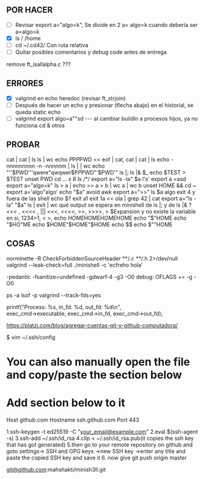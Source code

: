 
## POR HACER
- [ ] Revisar export a="algo=k", Se divide en 2
a=
algo=k
cuando debería ser a=algo=k
- [X] ls / /home
- [ ] cd ~/.cd42/ Con ruta relativa
- [ ] Quitar posibles comentarios y debug code antes de entrega

remove ft_isallalpha.c ???

## ERRORES
- [X] valgrind en echo heredoc (revisar ft_strjoin)
- [ ] Después de hacer un echo y presionar (flecha abajo) en el historial, se queda static echo
- [ ] valgrind export algo=a""sd
--- al cambiar buildin a procesos hijos, ya no funciona cd & otros

## PROBAR
cat | cat | ls
ls | wc
echo $P$P$P$PWD
<< eof | cat, cat | cat | ls
echo -nnnnnnnnn -n -nnnnnm
|
ls | | wc
echo "''$PWD'''qwere"qwqwer$P$P$PWD"'$PWD'"
ls |;
ls |&
$_
echo $TEST > $TEST
unset PWD
cd ... x 8
ls /*/
export a="ls -la"
$a
l's'
export a =asd
export a="algo=k"
ls > a | echo >> a > b | wc a | wc b
unset HOME && cd ~
export a='algo"algo'
echo "$a"
avoid awk
export a=">>"
ls $a algo
exit 4 y fuera de las shell echo $?
exit a1
exit 1a
<< ola | grep 42 | cat
export a="ls -la"
"$a"
ls | exit | wc
qué output se espera en minishell de ls |;  y de ls |& ?
<<< ,  <<<< , |||
<<<, <<<<, >>, >>>>, > $Expansion y no existe la variable en si, 1234>1, < >,
echo $HOME$HOME$HOME$HOME
echo "$"HOME
echo "$HO"ME
echo $HOME"$HOME"$HOME
echo $$
echo $""HOME

## COSAS

norminette -R CheckForbiddenSourceHeader **/*.c **/*.h 2>/dev/null
valgrind --leak-check=full ./minishell -c 'ecfreho hola'

-pedantic -fsanitize=undefined -gdwarf-4 -g3 -O0 debug: OFLAGS += -g -O0

ps -a
lsof -p <pid>
valgrind  --track-fds=yes

printf("Process: %s, in_fd: %d, out_fd: %d\n", \
exec_cmd->executable, exec_cmd->in_fd, exec_cmd->out_fd);


https://platzi.com/blog/agregar-cuentas-git-y-github-computadora/

$ vim ~/.ssh/config

# You can also manually open the file and copy/paste the section below
# Add section below to it
Host github.com
  Hostname ssh.github.com
  Port 443

1.ssh-keygen -t ed25519 -C "your_email@example.com"
2.eval $(ssh-agent -s)
3.ssh-add ~/.ssh/id_rsa
4.clip < ~/.ssh/id_rsa.pub(it copies the ssh key that has got generated)
5.then go to your remote repository on github and goto settings-> SSH and GPG keys ->new SSH key ->enter any title and paste the copied SSH key and save it
6. now give git push origin master

git@github.com:mahshakti/minish3ll.git
